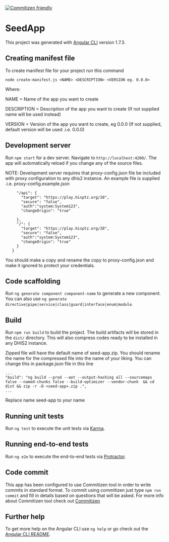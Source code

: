 [![Commitizen friendly](https://img.shields.io/badge/commitizen-friendly-brightgreen.svg)](http://commitizen.github.io/cz-cli/)
# SeedApp

This project was generated with [Angular CLI](https://github.com/angular/angular-cli) version 1.7.3.

## Creating manifest file

To create manifest file for your project run this command

`node create-manifest.js <NAME> <DESCRIPTION> <VERSION eg. 0.0.0>`

Where:

NAME = Name of the app you want to create

DESCRIPTION = Description of the app you want to create (If not supplied name will be used instead)

VERSION = Version of the app you want to create, eg 0.0.0 (If not supplied, default version will be used .i.e. 0.0.0)


## Development server

Run `npm start` for a dev server. Navigate to `http://localhost:4200/`. The app will automatically reload if you change any of the source files.

NOTE: Development server requires that proxy-config.json file be included with proxy configuration to any dhis2 instance. An example file is supplied
.i.e. proxy-config.example.json
```{
     "/api": {
       "target": "https://play.hisptz.org/28",
       "secure": "false",
       "auth":"system:System123",
       "changeOrigin": "true"
   
     },
     "/": {
       "target": "https://play.hisptz.org/28",
       "secure": "false",
       "auth":"system:System123",
       "changeOrigin": "true"
     }
   }
   ```
You should make a copy and rename the copy to proxy-config.json and make it ignored to protect your credentials.
## Code scaffolding

Run `ng generate component component-name` to generate a new component. You can also use `ng generate directive|pipe|service|class|guard|interface|enum|module`.

## Build

Run `npm run build` to build the project. The build artifacts will be stored in the `dist/` directory. This will also compress codes ready to be installed in any DHIS2 instance. 

Zipped file will have the default name of seed-app.zip. You should rename the name for the compressed file into the name of your liking. You can change this in package.json file in this line

```
...
"build": "ng build --prod --aot --output-hashing all --sourcemaps false --named-chunks false --build-optimizer --vendor-chunk  && cd dist && zip -r -D <seed-app>.zip .",
...
```
Replace name seed-app to your name
## Running unit tests

Run `ng test` to execute the unit tests via [Karma](https://karma-runner.github.io).

## Running end-to-end tests

Run `ng e2e` to execute the end-to-end tests via [Protractor](http://www.protractortest.org/).

## Code commit

This app has been configured to use Commitizen tool in order to write commits in standard format. To commit using commitizen just type
`npm run commit` and fill in details based on questions that will be asked. For more info about Commitizen tool check out  [Commitizen](https://commitizen.github.io/cz-cli/)

## Further help

To get more help on the Angular CLI use `ng help` or go check out the [Angular CLI README](https://github.com/angular/angular-cli/blob/master/README.md).
